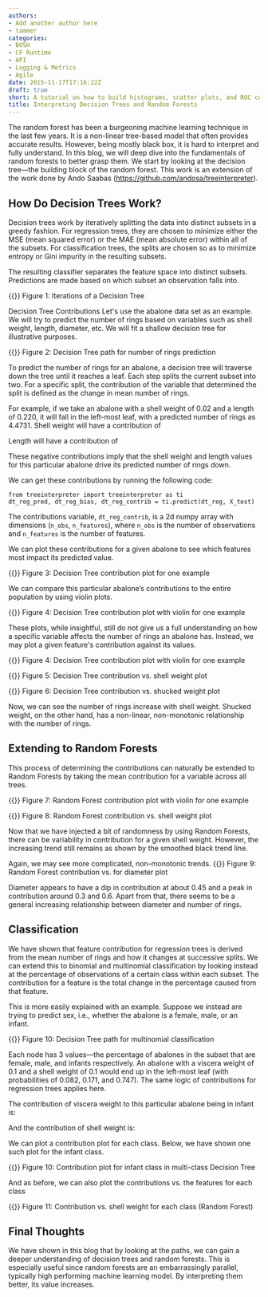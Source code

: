 ```yaml
---
authors:
- Add another author here
- tammer
categories:
- BOSH
- CF Runtime
- API
- Logging & Metrics
- Agile
date: 2015-11-17T17:16:22Z
draft: true
short: A tutorial on how to build histograms, scatter plots, and ROC curves using an MPP database and plot them in Python or R.
title: Interpreting Decision Trees and Random Forests
---
```


The random forest has been a burgeoning machine learning technique in the last few years. It is a non-linear tree-based model that often provides accurate results. However, being mostly black box, it is hard to interpret and fully understand. In this blog, we will deep dive into the fundamentals of random forests to better grasp them. We start by looking at the decision tree—the building block of the random forest. This work is an extension of the work done by Ando Saabas (https://github.com/andosa/treeinterpreter).

## How Do Decision Trees Work?
Decision trees work by iteratively splitting the data into distinct subsets in a greedy fashion. For regression trees, they are chosen to minimize either the MSE (mean squared error) or the MAE (mean absolute error) within all of the subsets. For classification trees, the splits are chosen so as to minimize entropy or Gini impurity in the resulting subsets.

The resulting classifier separates the feature space into distinct subsets. Predictions are made based on which subset an observation falls into.

{{<responsive-figure src="/images/interpreting-decision-trees-and-random-forests/dt_iterations.png" class="center">}}
Figure 1: Iterations of a Decision Tree

Decision Tree Contributions
Let's use the abalone data set as an example. We will try to predict the number of rings based on variables such as shell weight, length, diameter, etc. We will fit a shallow decision tree for illustrative purposes.

{{<responsive-figure src="/images/interpreting-decision-trees-and-random-forests/reg_dt_path.png" class="center">}}
Figure 2: Decision Tree path for number of rings prediction

To predict the number of rings for an abalone, a decision tree will traverse down the tree until it reaches a leaf. Each step splits the current subset into two. For a specific split, the contribution of the variable that determined the split is defined as the change in mean number of rings.

For example, if we take an abalone with a shell weight of 0.02 and a length of 0.220, it will fall in the left-most leaf, with a predicted number of rings as 4.4731. Shell weight will have a contribution of

Length will have a contribution of

These negative contributions imply that the shell weight and length values for this particular abalone drive its predicted number of rings down.

We can get these contributions by running the following code:

```
from treeinterpreter import treeinterpreter as ti
dt_reg_pred, dt_reg_bias, dt_reg_contrib = ti.predict(dt_reg, X_test)
```

The contributions variable, `dt_reg_contrib`, is a 2d numpy array with dimensions (`n_obs`, `n_features`), where `n_obs` is the number of observations and `n_features` is the number of features.

We can plot these contributions for a given abalone to see which features most impact its predicted value.

{{<responsive-figure src="/images/interpreting-decision-trees-and-random-forests/contribution_plot_dt_reg.png" class="center">}}
Figure 3: Decision Tree contribution plot for one example

We can compare this particular abalone’s contributions to the entire population by using violin plots.


{{<responsive-figure src="/images/interpreting-decision-trees-and-random-forests/contribution_plot_violin_dt_reg.png" class="center">}}
Figure 4: Decision Tree contribution plot with violin for one example

These plots, while insightful, still do not give us a full understanding on how a specific variable affects the number of rings an abalone has. Instead, we may plot a given feature's contribution against its values.


{{<responsive-figure src="/images/interpreting-decision-trees-and-random-forests/contribution_plot_violin_dt_reg.png" class="center">}}
Figure 4: Decision Tree contribution plot with violin for one example

{{<responsive-figure src="/images/interpreting-decision-trees-and-random-forests/shell_weight_contribution_dt.png" class="center">}}
Figure 5: Decision Tree contribution vs. shell weight plot

{{<responsive-figure src="/images/interpreting-decision-trees-and-random-forests/shucked_weight_contribution_dt.png" class="center">}}
Figure 6: Decision Tree contribution vs. shucked weight plot

Now, we can see the number of rings increase with shell weight. Shucked weight, on the other hand, has a non-linear, non-monotonic relationship with the number of rings.

## Extending to Random Forests
This process of determining the contributions can naturally be extended to Random Forests by taking the mean contribution for a variable across all trees.


{{<responsive-figure src="/images/interpreting-decision-trees-and-random-forests/contribution_plot_violin_rf.png" class="center">}}
Figure 7: Random Forest contribution plot with violin for one example

{{<responsive-figure src="/images/interpreting-decision-trees-and-random-forests/shell_weight_contribution_rf.png" class="center">}}
Figure 8: Random Forest contribution vs. shell weight plot

Now that we have injected a bit of randomness by using Random Forests, there can be variability in contribution for a given shell weight. However, the increasing trend still remains as shown by the smoothed black trend line.

Again, we may see more complicated, non-monotonic trends.
{{<responsive-figure src="/images/interpreting-decision-trees-and-random-forests/diameter_contribution_rf.png" class="center">}}
Figure 9: Random Forest contribution vs. for diameter plot

Diameter appears to have a dip in contribution at about 0.45 and a peak in contribution around 0.3 and 0.6. Apart from that, there seems to be a general increasing relationship between diameter and number of rings.

## Classification
We have shown that feature contribution for regression trees is derived from the mean number of rings and how it changes at successive splits. We can extend this to binomial and multinomial classification by looking instead at the percentage of observations of a certain class within each subset. The contribution for a feature is the total change in the percentage caused from that feature.

This is more easily explained with an example. Suppose we instead are trying to predict sex, i.e., whether the abalone is a female, male, or an infant.

{{<responsive-figure src="/images/interpreting-decision-trees-and-random-forests/contribution_plot_violin_multi_clf_dt.png" class="center">}}
Figure 10: Decision Tree path for multinomial classification

Each node has 3 values—the percentage of abalones in the subset that are female, male, and infants respectively. An abalone with a viscera weight of 0.1 and a shell weight of 0.1 would end up in the left-most leaf (with probabilities of 0.082, 0.171, and 0.747). The same logic of contributions for regression trees applies here.

The contribution of viscera weight to this particular abalone being in infant is:

And the contribution of shell weight is:


We can plot a contribution plot for each class. Below, we have shown one such plot for the infant class.


{{<responsive-figure src="/images/interpreting-decision-trees-and-random-forests/contribution_plot_violin_multi_clf_dt.png" class="center">}}
Figure 10: Contribution plot for infant class in multi-class Decision Tree

And as before, we can also plot the contributions vs. the features for each class

{{<responsive-figure src="/images/interpreting-decision-trees-and-random-forests/shell_weight_contribution_by_sex_rf.png" class="center">}}
Figure 11: Contribution vs. shell weight for each class (Random Forest)

## Final Thoughts
We have shown in this blog that by looking at the paths, we can gain a deeper understanding of decision trees and random forests. This is especially useful since random forests are an embarrassingly parallel, typically high performing machine learning model. By interpreting them better, its value increases.
